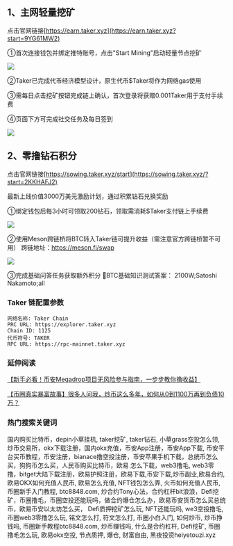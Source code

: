 ## 1、主网轻量挖矿
点击官网链接[https://earn.taker.xyz](https://earn.taker.xyz?start=9YG61MW2)

①首次连接钱包并绑定推特账号，点击"Start Mining"启动轻量节点挖矿

[![](https://307e939.webp.li/20250416190013453.png)](https://btc8848.com/top-10-exchanges)

②Taker已完成代币经济模型设计，原生代币$Taker将作为网络gas使用

③需每日点击挖矿按钮完成链上确认，首次登录将获赠0.001Taker用于支付手续费

④页面下方可完成社交任务及每日签到

[![](https://307e939.webp.li/20250416185530509.png)](https://btc8848.com/top-10-exchanges)


## 2、零撸钻石积分
点击官网链接[https://sowing.taker.xyz/start](https://sowing.taker.xyz/?start=2KKHAFJ2)

最新上线价值3000万美元激励计划，通过积累钻石兑换奖励

 ①绑定钱包后每3小时可领取200钻石，领取需消耗$Taker支付链上手续费

 [![](https://307e939.webp.li/20250416191031917.png)](https://btc8848.com/top-10-exchanges)


 ②使用Meson跨链桥将BTC转入Taker链可提升收益（需注意官方跨链桥暂不可用）
跨链地址：https://meson.fi/swap

[![](https://307e939.webp.li/20250416191100094.png)](https://btc8848.com/top-10-exchanges)

③完成基础问答任务获取额外积分
🔸BTC基础知识测试答案：
2100W;Satoshi Nakamoto;all


### Taker 链配置参数
```
网络名称: Taker Chain
PRC URL: https://explorer.taker.xyz
Chain ID: 1125
代币符号: TAKER
RPC URL: https://rpc-mainnet.taker.xyz
```



### 延伸阅读
[【新手必看！币安Megadrop项目无风险参与指南，一步步教你撸收益】](https://btc8848.com/bianace-megadrop/)

[【币圈真实暴富故事】很多人问我，炒币这么多年，如何从0到1100万再到负债10万？](https://heiyetouzi.xyz/biquanstory001/)


###  热门搜索关键词
国内购买比特币，depin小草挂机, taker挖矿, taker钻石, 小草grass空投怎么领, 炒币交易所，okx下载注册，国内okx充值，币安App注册，币安App下载, 币安平台买币教程，币安注册，bianace撸空投注册，币安苹果手机下载，总统币怎么买，狗狗币怎么买，人民币购买比特币，欧易 怎么下载，web3撸毛, web3零撸，bitget大陆下载注册，欧易护照注册，欧易下载,币安下载,炒币副业,欧易合约, 欧易OKX如何充值人民币, 欧易怎么充值, NFT钱包怎么弄, 火币如何充值人民币, 币圈新手入门教程, btc8848.com, 炒合约Tony心法，合约杠杆bit浪浪，Defi挖矿，币圈撸毛，币圈空投还能玩吗，做合约爆仓怎么办，欧易币安货币怎么买总统币，欧易币安以太坊怎么买， Defi质押挖矿怎么玩, NFT还能玩吗, we3空投撸毛, 币圈web3零撸怎么玩, 铭文怎么打, 符文怎么打, 币圈小白入门, 如何炒币, 炒币挣钱吗, 币圈新手教程btc8848.com, 炒币赚钱吗, 什么是合约杠杆, Defi挖矿, 币圈撸毛怎么玩, 欧易okx空投, 节点质押, 爆仓, 财富自由, 黑夜投资heiyetouzi.xyz